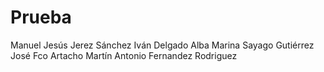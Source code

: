 # Prueba

Manuel Jesús Jerez Sánchez
Iván Delgado Alba
Marina Sayago Gutiérrez
José Fco Artacho Martín
Antonio Fernandez Rodriguez


